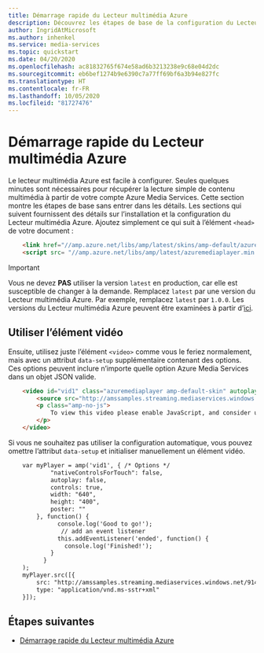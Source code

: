 ```yaml
---
title: Démarrage rapide du Lecteur multimédia Azure
description: Découvrez les étapes de base de la configuration du Lecteur multimédia Azure.
author: IngridAtMicrosoft
ms.author: inhenkel
ms.service: media-services
ms.topic: quickstart
ms.date: 04/20/2020
ms.openlocfilehash: ac81832765f674e58ad6b3213238e9c68e04d2dc
ms.sourcegitcommit: eb6bef1274b9e6390c7a77ff69bf6a3b94e827fc
ms.translationtype: HT
ms.contentlocale: fr-FR
ms.lasthandoff: 10/05/2020
ms.locfileid: "81727476"
---
```

# <a name="azure-media-player-quickstart"></a>Démarrage rapide du Lecteur multimédia Azure
Le lecteur multimédia Azure est facile à configurer. Seules quelques minutes sont nécessaires pour récupérer la lecture simple de contenu multimédia à partir de votre compte Azure Media Services. Cette section montre les étapes de base sans entrer dans les détails. Les sections qui suivent fournissent des détails sur l’installation et la configuration du Lecteur multimédia Azure.  Ajoutez simplement ce qui suit à l’élément `<head>` de votre document :

```html
    <link href="//amp.azure.net/libs/amp/latest/skins/amp-default/azuremediaplayer.min.css" rel="stylesheet">
    <script src= "//amp.azure.net/libs/amp/latest/azuremediaplayer.min.js"></script>
```

> [!IMPORTANT]
> Vous ne devez **PAS** utiliser la version `latest` en production, car elle est susceptible de changer à la demande. Remplacez `latest` par une version du Lecteur multimédia Azure. Par exemple, remplacez `latest` par `1.0.0`. Les versions du Lecteur multimédia Azure peuvent être examinées à partir d’[ici](azure-media-player-changelog.md).

## <a name="use-the-video-element"></a>Utiliser l’élément vidéo

Ensuite, utilisez juste l’élément `<video>` comme vous le feriez normalement, mais avec un attribut `data-setup` supplémentaire contenant des options. Ces options peuvent inclure n’importe quelle option Azure Media Services dans un objet JSON valide.

```html
    <video id="vid1" class="azuremediaplayer amp-default-skin" autoplay controls width="640" height="400" poster="poster.jpg" data-setup='{"nativeControlsForTouch": false}'>
        <source src="http://amssamples.streaming.mediaservices.windows.net/91492735-c523-432b-ba01-faba6c2206a2/AzureMediaServicesPromo.ism/manifest" type="application/vnd.ms-sstr+xml" />
        <p class="amp-no-js">
            To view this video please enable JavaScript, and consider upgrading to a web browser that supports HTML5 video
        </p>
    </video>
```

Si vous ne souhaitez pas utiliser la configuration automatique, vous pouvez omettre l’attribut `data-setup` et initialiser manuellement un élément vidéo.

```html
    var myPlayer = amp('vid1', { /* Options */
            "nativeControlsForTouch": false,
            autoplay: false,
            controls: true,
            width: "640",
            height: "400",
            poster: ""
        }, function() {
              console.log('Good to go!');
               // add an event listener
              this.addEventListener('ended', function() {
                console.log('Finished!');
            }
          }
    );
    myPlayer.src([{
        src: "http://amssamples.streaming.mediaservices.windows.net/91492735-c523-432b-ba01-faba6c2206a2/AzureMediaServicesPromo.ism/manifest",
        type: "application/vnd.ms-sstr+xml"
    }]);
```

## <a name="next-steps"></a>Étapes suivantes ##

- [Démarrage rapide du Lecteur multimédia Azure](azure-media-player-quickstart.md)
